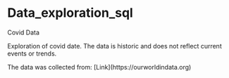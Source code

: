 # Data_exploration_sql
Covid Data


Exploration of covid date. The data is historic and does not reflect current events or trends.
</p> The data was collected from: [Link](https://ourworldindata.org)
